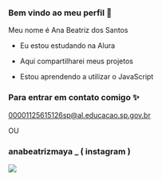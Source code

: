 ### Bem vindo ao meu perfil 🌙
Meu nome é Ana Beatriz dos Santos

- Eu estou estudando na Alura

- Aqui compartilharei meus projetos

- Estou aprendendo a utilizar o JavaScript

### Para entrar em contato comigo ✨

00001125615126sp@al.educacao.sp.gov.br

OU

### anabeatrizmaya _ ( instagram )

![](https://camo.githubusercontent.com/f0bf1a016e945a13f9691c532ba9293d9a2e2a09c860bb6d2788073f333af406/68747470733a2f2f6d65646961312e74656e6f722e636f6d2f6d2f586938414664553256584941414141432f7370696465726d616e2d73757065726865726f2e676966)
